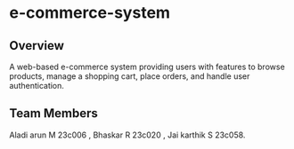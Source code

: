 # e-commerce-system 

## Overview
A web-based e-commerce system providing users with features to browse products, manage a shopping cart, place orders, and handle user authentication.

## Team Members
Aladi arun M 23c006 ,
Bhaskar R 23c020 ,
Jai karthik S 23c058.